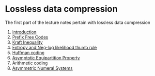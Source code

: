 # Lossless data compression

The first part of the lecture notes pertain with lossless data compression
1. [Introduction](./intro.md)
2. [Prefix Free Codes](./prefix_free_codes.md)
3. [Kraft Inequality](./kraft_ineq_and_optimality.md)
4. [Entropy and Neg-log likelihood thumb rule](./entropy.md)
5. [Huffman coding](./huffman.md)
6. [Asymptotic Equipartition Property](./aep.md)
7. Arithmetic coding
8. [Asymmetric Numeral Systems](./ans.md)


